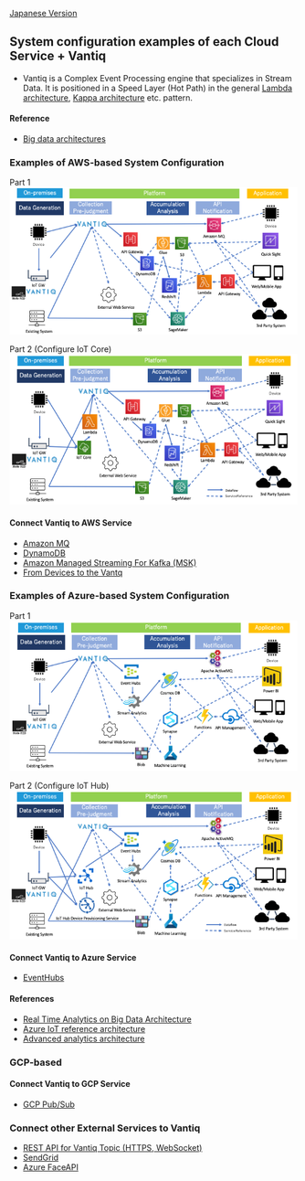 [Japanese Version](readme.md)

## System configuration examples of each Cloud Service + Vantiq
- Vantiq is a Complex Event Processing engine that specializes in Stream Data. It is positioned in a Speed Layer (Hot Path) in the general [Lambda architecture](https://docs.microsoft.com/en-us/azure/architecture/data-guide/big-data/#lambda-architecture), [Kappa architecture](https://docs.microsoft.com/en-us/azure/architecture/data-guide/big-data/#kappa-architecture) etc. pattern.

#### Reference
- [Big data architectures](https://docs.microsoft.com/en-us/azure/architecture/data-guide/big-data/)



### Examples of AWS-based System Configuration

Part 1  
![aws1](imgs/overall-architecture/aws1_en.png)

Part 2 (Configure IoT Core)  
![aws2](imgs/overall-architecture/aws2_en.png)

#### Connect Vantiq to AWS Service
- [Amazon MQ](docs/en/vantiq-aws-AmazonMQ.md)
- [DynamoDB](docs/en/vantiq-aws-dynamodb.md)
- [Amazon Managed Streaming For Kafka (MSK)](docs/en/vantiq-aws-msk.md)
- [From Devices to the Vantq](../vantiq-device-integration/docs/en/readme.md)


### Examples of Azure-based System Configuration
Part 1  
![azure1](imgs/overall-architecture/azure1_en.png)

Part 2 (Configure IoT Hub)  
![azure2](imgs/overall-architecture/azure2_en.png)


#### Connect Vantiq to Azure Service
- [EventHubs](docs/en/vantiq-azure-EventHubs.md)

#### References
- [Real Time Analytics on Big Data Architecture](https://docs.microsoft.com/en-us/azure/architecture/solution-ideas/articles/real-time-analytics)
- [Azure IoT reference architecture](https://docs.microsoft.com/en-us/azure/architecture/reference-architectures/iot)
- [Advanced analytics architecture](https://docs.microsoft.com/en-us/azure/architecture/solution-ideas/articles/advanced-analytics-on-big-data)


### GCP-based

#### Connect Vantiq to GCP Service
- [GCP Pub/Sub](docs/en/vantiq-gcp-PubSub.md)

### Connect other External Services to Vantiq
- [REST API for Vantiq Topic (HTTPS, WebSocket)]()
- [SendGrid]()
- [Azure FaceAPI]()
